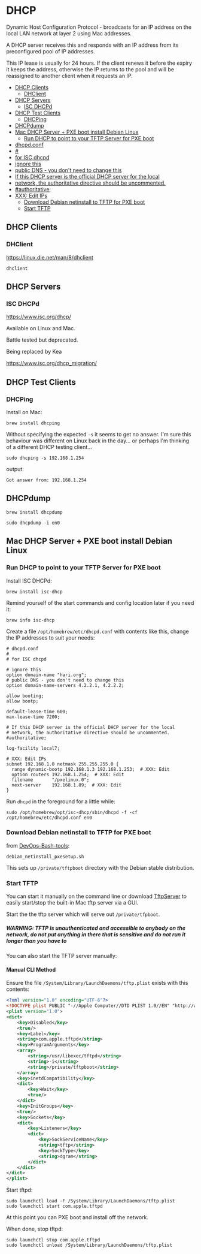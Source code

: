 # DHCP

Dynamic Host Configuration Protocol - broadcasts for an IP address on the local LAN network at layer 2 using Mac addresses.

A DHCP server receives this and responds with an IP address from its preconfigured pool of IP addresses.

This IP lease is usually for 24 hours. If the client renews it before the expiry it keeps the address, otherwise the IP
returns to the pool and will be reassigned to another client when it requests an IP.

<!-- INDEX_START -->
- [DHCP Clients](#dhcp-clients)
  - [DHClient](#dhclient)
- [DHCP Servers](#dhcp-servers)
  - [ISC DHCPd](#isc-dhcpd)
- [DHCP Test Clients](#dhcp-test-clients)
  - [DHCPing](#dhcping)
- [DHCPdump](#dhcpdump)
- [Mac DHCP Server + PXE boot install Debian Linux](#mac-dhcp-server--pxe-boot-install-debian-linux)
  - [Run DHCP to point to your TFTP Server for PXE boot](#run-dhcp-to-point-to-your-tftp-server-for-pxe-boot)
- [dhcpd.conf](#dhcpdconf)
- [#](#)
- [for ISC dhcpd](#for-isc-dhcpd)
- [ignore this](#ignore-this)
- [public DNS - you don't need to change this](#public-dns---you-dont-need-to-change-this)
- [If this DHCP server is the official DHCP server for the local](#if-this-dhcp-server-is-the-official-dhcp-server-for-the-local)
- [network, the authoritative directive should be uncommented.](#network-the-authoritative-directive-should-be-uncommented)
- [#authoritative;](#authoritative)
- [XXX: Edit IPs](#xxx-edit-ips)
  - [Download Debian netinstall to TFTP for PXE boot](#download-debian-netinstall-to-tftp-for-pxe-boot)
  - [Start TFTP](#start-tftp)
<!-- INDEX_END -->

## DHCP Clients

### DHClient

https://linux.die.net/man/8/dhclient

```shell
dhclient
```


## DHCP Servers

### ISC DHCPd

https://www.isc.org/dhcp/

Available on Linux and Mac.

Battle tested but deprecated.

Being replaced by Kea

https://www.isc.org/dhcp_migration/

## DHCP Test Clients

### DHCPing

Install on Mac:

```shell
brew install dhcping
```

Without specifying the expected `-s` it seems to get no answer. I'm sure this behaviour was different on Linux back in the day... or perhaps I'm thinking of a different DHCP testing client...

```shell
sudo dhcping -s 192.168.1.254
```

output:

```
Got answer from: 192.168.1.254
```

## DHCPdump

```shell
brew install dhcpdump
```

```shell
sudo dhcpdump -i en0
```

## Mac DHCP Server + PXE boot install Debian Linux

### Run DHCP to point to your TFTP Server for PXE boot

Install ISC DHCPd:

```shell
brew install isc-dhcp
```

Remind yourself of the start commands and config location later if you need it:

```shell
brew info isc-dhcp
```

Create a file `/opt/homebrew/etc/dhcpd.conf` with contents like this, change the IP addresses to suit your needs:
```shell
# dhcpd.conf
#
# for ISC dhcpd

# ignore this
option domain-name "hari.org";
# public DNS - you don't need to change this
option domain-name-servers 4.2.2.1, 4.2.2.2;

allow booting;
allow bootp;

default-lease-time 600;
max-lease-time 7200;

# If this DHCP server is the official DHCP server for the local
# network, the authoritative directive should be uncommented.
#authoritative;

log-facility local7;

# XXX: Edit IPs
subnet 192.168.1.0 netmask 255.255.255.0 {
  range dynamic-bootp 192.168.1.3 192.168.1.253;  # XXX: Edit
  option routers 192.168.1.254;  # XXX: Edit
  filename       "/pxelinux.0";
  next-server    192.168.1.89;  # XXX: Edit
}
```

Run `dhcpd` in the foreground for a little while:

```shell
sudo /opt/homebrew/opt/isc-dhcp/sbin/dhcpd -f -cf /opt/homebrew/etc/dhcpd.conf en0
```

### Download Debian netinstall to TFTP for PXE boot

from [DevOps-Bash-tools](devops-bash-tools.md):

```shell
debian_netinstall_pxesetup.sh
```

This sets up `/private/tftpboot` directory with the Debian stable distribution.

### Start TFTP

You can start it manually on the command line or download [TftpServer](https://download.cnet.com/tftpserver/3000-2648_4-35651.html) to easily start/stop the built-in Mac tftp server via a GUI.

Start the the tftp server which will serve out `/private/tfpboot`.

##### WARNING: TFTP is unauthenticated and accessible to anybody on the network, do not put anything in there that is sensitive and do not run it longer than you have to

You can also start the TFTP server manually:

#### Manual CLI Method

Ensure the file `/System/Library/LaunchDaemons/tftp.plist` exists with this contents:

```xml
<?xml version="1.0" encoding="UTF-8"?>
<!DOCTYPE plist PUBLIC "-//Apple Computer//DTD PLIST 1.0//EN" "http://www.apple.com/DTDs/PropertyList-1.0.dtd">
<plist version="1.0">
<dict>
    <key>Disabled</key>
    <true/>
    <key>Label</key>
    <string>com.apple.tftpd</string>
    <key>ProgramArguments</key>
    <array>
        <string>/usr/libexec/tftpd</string>
        <string>-i</string>
        <string>/private/tftpboot</string>
    </array>
    <key>inetdCompatibility</key>
    <dict>
        <key>Wait</key>
        <true/>
    </dict>
    <key>InitGroups</key>
    <true/>
    <key>Sockets</key>
    <dict>
        <key>Listeners</key>
        <dict>
            <key>SockServiceName</key>
            <string>tftp</string>
            <key>SockType</key>
            <string>dgram</string>
        </dict>
    </dict>
</dict>
</plist>
```

Start tftpd:

```shell
sudo launchctl load -F /System/Library/LaunchDaemons/tftp.plist
sudo launchctl start com.apple.tftpd
```

At this point you can PXE boot and install off the network.

When done, stop tftpd:

```shell
sudo launchctl stop com.apple.tftpd
sudo launchctl unload /System/Library/LaunchDaemons/tftp.plist
```
